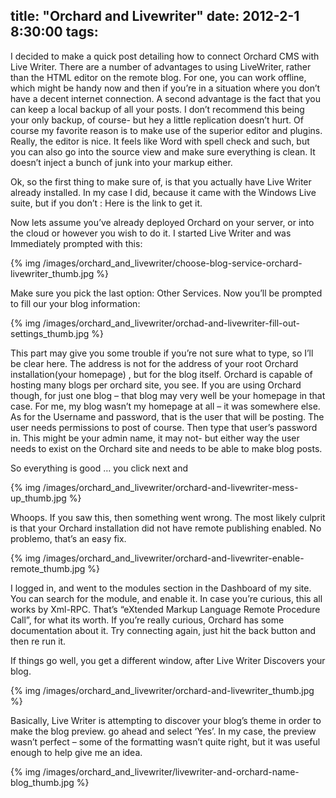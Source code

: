 title: "Orchard and Livewriter"
date: 2012-2-1 8:30:00
tags:
---

I decided to make a quick post detailing how to connect Orchard CMS with Live Writer. There are a number of advantages to using LiveWriter, rather than the HTML editor on the remote blog. For one, you can work offline, which might be handy now and then if you’re in a situation where you don’t have a decent internet connection. A second advantage is the fact that you can keep a local backup of all your posts. I don’t recommend this being your only backup, of course- but hey a little replication doesn’t hurt. Of course my favorite reason is to make use of the superior editor and plugins. Really, the editor is nice. It feels like Word with spell check and such, but you can also go into the source view and make sure everything is clean. It doesn’t inject a bunch of junk into your markup either.

Ok, so the first thing to make sure of, is that you actually have Live Writer already installed. In my case I did, because it came with the Windows Live suite, but if you don’t : Here is the link to get it.

Now lets assume you’ve already deployed Orchard on your server, or into the cloud or however you wish to do it. I started Live Writer and was Immediately prompted with this:

{% img /images/orchard_and_livewriter/choose-blog-service-orchard-livewriter_thumb.jpg %}

Make sure you pick the last option: Other Services. Now you’ll be prompted to fill our your blog information:


{% img /images/orchard_and_livewriter/orchad-and-livewriter-fill-out-settings_thumb.jpg %}

This part may give you some trouble if you’re not sure what to type, so I’ll be clear here. The address is not for the address of your root Orchard installation(your homepage) , but for the blog itself. Orchard is capable of hosting many blogs per orchard site, you see. If you are using Orchard though, for just one blog – that blog may very well be your homepage in that case. For me, my blog wasn’t my homepage at all – it was somewhere else. As for the Username and password, that is the user that will be posting. The user needs permissions to post of course. Then type that user’s password in. This might be your admin name, it may not- but either way the user needs to exist on the Orchard site and needs to be able to make blog posts.

So everything is good … you click next and

{% img /images/orchard_and_livewriter/orchard-and-livewriter-mess-up_thumb.jpg %}

Whoops. If you saw this, then something went wrong. The most likely culprit is that your Orchard installation did not have remote publishing enabled. No problemo, that’s an easy fix.

{% img /images/orchard_and_livewriter/orchard-and-livewriter-enable-remote_thumb.jpg %}

I logged in, and went to the modules section in the Dashboard of my site. You can search for the module, and enable it. In case you’re curious, this all works by Xml-RPC. That’s “eXtended Markup Language Remote Procedure Call”, for what its worth. If you’re really curious, Orchard has some documentation about it. Try connecting again, just hit the back button and then re run it.

If things go well, you get a different window, after Live Writer Discovers your blog.

{% img /images/orchard_and_livewriter/orchard-and-livewriter_thumb.jpg %}

Basically, Live Writer is attempting to discover your blog’s theme in order to make the blog preview. go ahead and select ‘Yes’. In my case, the preview wasn’t perfect – some of the formatting wasn’t quite right, but it was useful enough to help give me an idea.


{% img /images/orchard_and_livewriter/livewriter-and-orchard-name-blog_thumb.jpg %}


